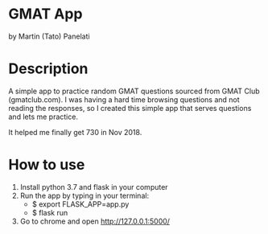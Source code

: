 # GMAT App
by Martin (Tato) Panelati

# Description
A simple app to practice random GMAT questions sourced from GMAT Club (gmatclub.com). I was having a hard time browsing questions and not reading the responses, so I created this simple app that serves questions and lets me practice.

It helped me finally get 730 in Nov 2018.


# How to use
1. Install python 3.7 and flask in your computer
2. Run the app by typing in your terminal:
	- $ export FLASK_APP=app.py
	- $ flask run
3. Go to chrome and open http://127.0.0.1:5000/
